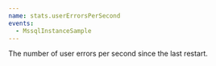 ```yaml
---
name: stats.userErrorsPerSecond
events:
  - MssqlInstanceSample
---
```


The number of user errors per second since the last restart.